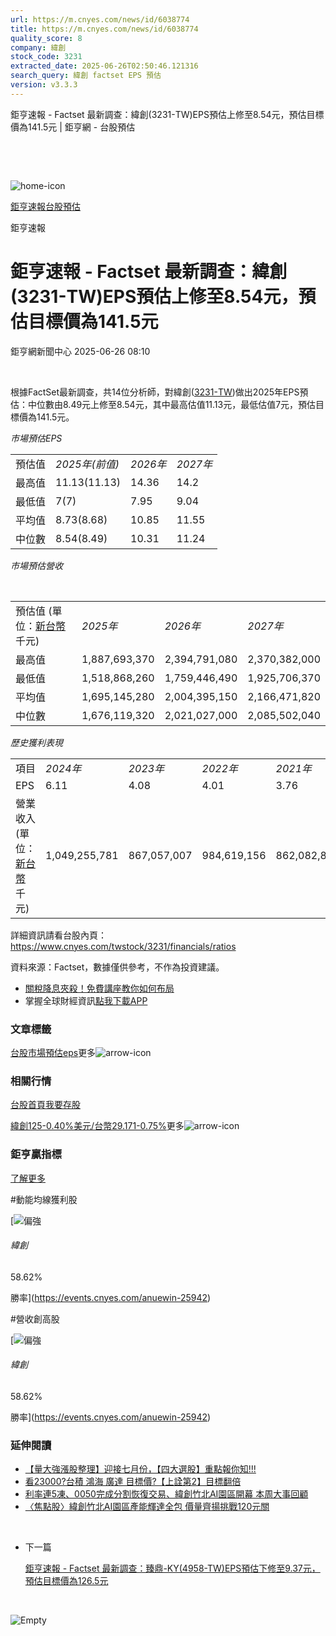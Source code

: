 ```yaml
---
url: https://m.cnyes.com/news/id/6038774
title: https://m.cnyes.com/news/id/6038774
quality_score: 8
company: 緯創
stock_code: 3231
extracted_date: 2025-06-26T02:50:46.121316
search_query: 緯創 factset EPS 預估
version: v3.3.3
---
```


鉅亨速報 - Factset 最新調查：緯創(3231-TW)EPS預估上修至8.54元，預估目標價為141.5元 | 鉅亨網 - 台股預估

‌

‌

![home-icon](/assets/icons/breadCrumb/symbol-icon-home.svg)

[鉅亨速報](/news/cat/anue_live)[台股預估](/news/cat/tw_forecast)

鉅亨速報

# 鉅亨速報 - Factset 最新調查：緯創(3231-TW)EPS預估上修至8.54元，預估目標價為141.5元

鉅亨網新聞中心 2025-06-26 08:10

‌

根據FactSet最新調查，共14位分析師，對緯創([3231-TW](https://www.cnyes.com/twstock/3231))做出2025年EPS預估：中位數由8.49元上修至8.54元，其中最高估值11.13元，最低估值7元，預估目標價為141.5元。

*市場預估EPS*

|  |  |  |  |
| --- | --- | --- | --- |
| 預估值 | *2025年(前值)* | *2026年* | *2027年* |
| 最高值 | 11.13(11.13) | 14.36 | 14.2 |
| 最低值 | 7(7) | 7.95 | 9.04 |
| 平均值 | 8.73(8.68) | 10.85 | 11.55 |
| 中位數 | 8.54(8.49) | 10.31 | 11.24 |

*市場預估營收*

‌

|  |  |  |  |
| --- | --- | --- | --- |
| 預估值 (單位：[新台幣](https://invest.cnyes.com/forex/detail/usdtwd)千元) | *2025年* | *2026年* | *2027年* |
| 最高值 | 1,887,693,370 | 2,394,791,080 | 2,370,382,000 |
| 最低值 | 1,518,868,260 | 1,759,446,490 | 1,925,706,370 |
| 平均值 | 1,695,145,280 | 2,004,395,150 | 2,166,471,820 |
| 中位數 | 1,676,119,320 | 2,021,027,000 | 2,085,502,040 |

*歷史獲利表現*

|  |  |  |  |  |
| --- | --- | --- | --- | --- |
| 項目 | *2024年* | *2023年* | *2022年* | *2021年* |
| EPS | 6.11 | 4.08 | 4.01 | 3.76 |
| 營業收入 (單位：[新台幣](https://invest.cnyes.com/forex/detail/usdtwd)千元) | 1,049,255,781 | 867,057,007 | 984,619,156 | 862,082,848 |

詳細資訊請看台股內頁：  
<https://www.cnyes.com/twstock/3231/financials/ratios>

資料來源：Factset，數據僅供參考，不作為投資建議。

* [關稅降息夾殺！免費講座教你如何布局](https://www.rsc.com.tw/Cnyes_RSC/SeminarBooking2025InvestmentOutlook.aspx?utm_source=anue&utm_medium=usstocks_end)
* 掌握全球財經資訊[點我下載APP](http://www.cnyes.com/app/?utm_source=mweb&utm_medium=HamMenuBanner&utm_campaign=fixed&utm_content=entr)

### 文章標籤

[台股](https://news.cnyes.com/tag/台股 "台股")[市場預估](https://news.cnyes.com/tag/市場預估 "市場預估")[eps](https://news.cnyes.com/tag/eps "eps")更多![arrow-icon](/assets/icons/arrows/arrow-down.svg)

### 相關行情

[台股首頁](https://www.cnyes.com/twstock)[我要存股](https://supr.link/8OHaU)

[緯創125-0.40%](https://www.cnyes.com/twstock/3231)[美元/台幣29.171-0.75%](https://invest.cnyes.com/forex/detail/USDTWD)更多![arrow-icon](/assets/icons/arrows/arrow-down.svg)

### 鉅亨贏指標

[了解更多](https://events.cnyes.com/anuewin-25942)

#動能均線獲利股

[![偏強](/assets/icons/win-indicator/long.svg)

###### 緯創

58.62%

勝率](https://events.cnyes.com/anuewin-25942)

#營收創高股

[![偏強](/assets/icons/win-indicator/long.svg)

###### 緯創

58.62%

勝率](https://events.cnyes.com/anuewin-25942)

### 延伸閱讀

* [【量大強漲股整理】迎接七月份，【四大選股】重點報你知!!!](/news/id/6038189)
* [看23000?台積 鴻海 廣達 目標價?【上詮第2】目標翻倍](/news/id/6036182)
* [利率連5凍、0050完成分割恢復交易、緯創竹北AI園區開幕 本周大事回顧](/news/id/6032421)
* [〈焦點股〉緯創竹北AI園區產能輝達全包 價量齊揚挑戰120元關](/news/id/6031035)

‌

* 下一篇

  [鉅亨速報 - Factset 最新調查：臻鼎-KY(4958-TW)EPS預估下修至9.37元，預估目標價為126.5元](/news/id/6038560)

‌

![Empty](/assets/icons/skeleton/empty-image.svg)

‌